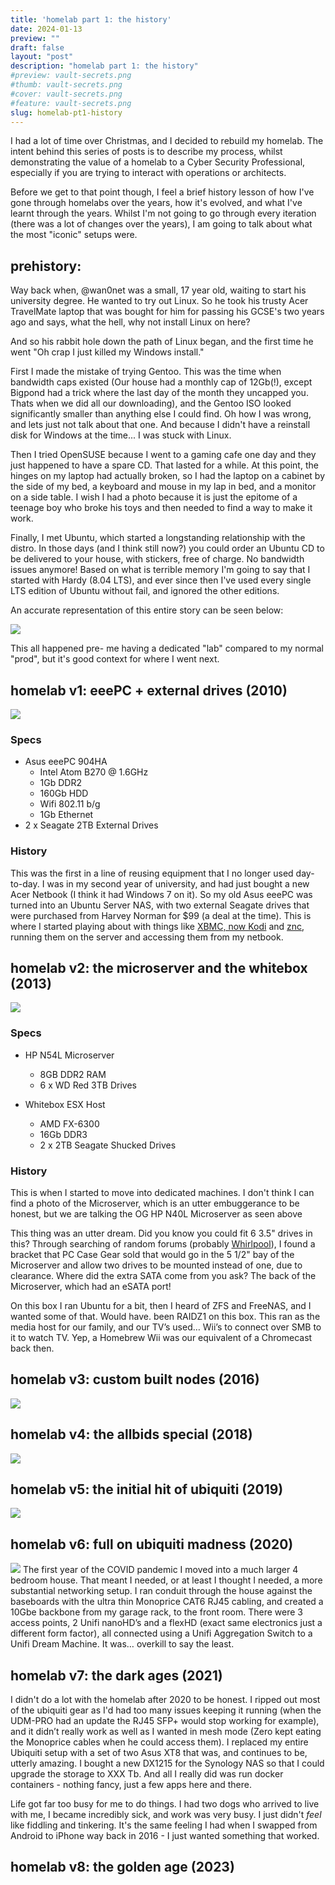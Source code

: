 ```yaml
---
title: 'homelab part 1: the history'
date: 2024-01-13
preview: ""
draft: false
layout: "post"
description: "homelab part 1: the history"
#preview: vault-secrets.png
#thumb: vault-secrets.png
#cover: vault-secrets.png
#feature: vault-secrets.png
slug: homelab-pt1-history
---
```


I had a lot of time over Christmas, and I decided to rebuild my homelab. The intent behind this series of posts is to describe my process, whilst demonstrating the value of a homelab to a Cyber Security Professional, especially if you are trying to interact with operations or architects. 

Before we get to that point though, I feel a brief history lesson of how I've gone through homelabs over the years, how it's evolved, and what I've learnt through the years. Whilst I'm not going to go through every iteration (there was a lot of changes over the years), I am going to talk about what the most "iconic" setups were.

## prehistory:
Way back when, @wan0net was a small, 17 year old, waiting to start his university degree. He wanted to try out Linux. So he took his trusty Acer TravelMate laptop that was bought for him for passing his GCSE's two years ago and  says, what the hell, why not install Linux on here?

And so his rabbit hole down the path of Linux began, and the first time he went "Oh crap I just killed my Windows install."

First I made the mistake of trying Gentoo. This was the time when bandwidth caps existed (Our house had a monthly cap of 12Gb(!), except Bigpond had a trick where the last day of the month they uncapped you. Thats when we did all our downloading), and the Gentoo ISO looked significantly smaller than anything else I could find. Oh how I was wrong, and lets just not talk about that one. And because I didn't have a reinstall disk for Windows at the time... I was stuck with Linux.

Then I tried OpenSUSE because I went to a gaming cafe one day and they just happened to have a spare CD. That lasted for a while. At this point, the hinges on my laptop had actually broken, so I had the laptop on a cabinet by the side of my bed, a keyboard and mouse in my lap in bed, and a monitor on a side table. I wish I had a photo because it is just the epitome of a teenage boy who broke his toys and then needed to find a way to make it work.

Finally, I met Ubuntu, which started a longstanding relationship with the distro. In those days (and I think still now?) you could order an Ubuntu CD to be delivered to your house, with stickers, free of charge. No bandwidth issues anymore! Based on what is terrible memory I'm going to say that I started with Hardy (8.04 LTS), and ever since then I've used every single LTS edition of Ubuntu without fail, and ignored the other editions.

An accurate representation of this entire story can be seen below:

![](meme-ricky.png)

This all happened pre- me having a dedicated "lab" compared to my normal "prod", but it's good context for where I went next.

## homelab v1: eeePC + external drives (2010)

![](homelab_v1.jpg)

### Specs

- Asus eeePC 904HA
  - Intel Atom B270 @ 1.6GHz
  - 1Gb DDR2
  - 160Gb HDD
  - Wifi 802.11 b/g
  - 1Gb Ethernet
- 2 x Seagate 2TB External Drives


### History
This was the first in a line of reusing equipment that I no longer used day-to-day. I was in my second year of university, and had just bought a new Acer Netbook (I think it had Windows 7 on it). So my old Asus eeePC was turned into an Ubuntu Server NAS, with two external Seagate drives that were purchased from Harvey Norman for $99 (a deal at the time). This is where I started playing about with things like [XBMC, now Kodi](https://kodi.tv) and [znc](https://wiki.znc.in/ZNC), running them on the server and accessing them from my netbook. 

## homelab v2: the microserver and the whitebox (2013)

![](homelab_v2.jpg)

### Specs

- HP N54L Microserver
  - 8GB DDR2 RAM
  - 6 x WD Red 3TB Drives

- Whitebox ESX Host
  - AMD FX-6300 
  - 16Gb DDR3
  - 2 x 2TB Seagate Shucked Drives
    
### History

This is when I started to move into dedicated machines. I don't think I can find a photo of the Microserver, which is an utter embuggerance to be honest, but we are talking the OG HP N40L Microserver as seen above

This thing was an utter dream. Did you know you could fit 6 3.5" drives in this? Through searching of random forums (probably [Whirlpool](https://whirlpool.net.au/)), I found a bracket that PC Case Gear sold that would go in the 5 1/2" bay of the Microserver and allow two drives to be mounted instead of one, due to clearance. Where did the extra SATA come from you ask? The back of the Microserver, which had an eSATA port! 

On this box I ran Ubuntu for a bit, then I heard of ZFS and FreeNAS, and I wanted some of that. Would have. been RAIDZ1 on this box. This ran as the media host for our family, and our TV’s used… Wii’s to connect over SMB to it to watch TV. Yep, a Homebrew Wii was our equivalent of a Chromecast back then. 


## homelab v3: custom built nodes (2016)
![](homelab_v3.jpg)

## homelab v4: the allbids special (2018)
![](homelab_v4.jpg)

## homelab v5: the initial hit of ubiquiti (2019)
![](homelab_v5.jpg)

## homelab v6: full on ubiquiti madness (2020)
![](homelab_v6.jpg)
The first year of the COVID pandemic I moved into a much larger 4 bedroom house. That meant I needed, or at least I thought I needed, a more substantial networking setup. I ran conduit through the house against the baseboards with the ultra thin Monoprice CAT6 RJ45 cabling, and created a 10Gbe backbone from my garage rack, to the front room. There were 3 access points, 2 Unifi nanoHD’s and a flexHD (exact same electronics just a different form factor), all connected using a Unifi Aggregation Switch to a Unifi Dream Machine. It was… overkill to say the least.

## homelab v7: the dark ages (2021)
I didn't do a lot with the homelab after 2020 to be honest. I ripped out most of the ubiquiti gear as I'd had too many issues keeping it running (when the UDM-PRO had an update the RJ45 SFP+ would stop working for example), and it didn’t really work as well as I wanted in mesh mode (Zero kept eating the Monoprice cables when he could access them). I replaced my entire Ubiquiti setup with a set of two Asus XT8 that was, and continues to be, utterly amazing. I bought a new DX1215 for the Synology NAS so that I could upgrade the storage to XXX Tb. And all I really did was run docker containers - nothing fancy, just a few apps here and there.

Life got far too busy for me to do things. I had two dogs who arrived to live with me, I became incredibly sick, and work was very busy. I just didn't *feel* like fiddling and tinkering. It's the same feeling I had when I swapped from Android to iPhone way back in 2016 - I just wanted something that worked.

## homelab v8: the golden age (2023)